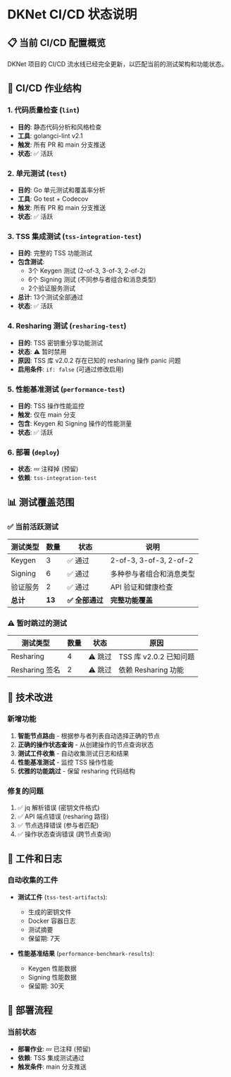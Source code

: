 # DKNet CI/CD 状态说明

## 📋 **当前 CI/CD 配置概览**

DKNet 项目的 CI/CD 流水线已经完全更新，以匹配当前的测试架构和功能状态。

## 🚀 **CI/CD 作业结构**

### 1. **代码质量检查** (`lint`)

- **目的**: 静态代码分析和风格检查
- **工具**: golangci-lint v2.1
- **触发**: 所有 PR 和 main 分支推送
- **状态**: ✅ 活跃

### 2. **单元测试** (`test`)

- **目的**: Go 单元测试和覆盖率分析
- **工具**: Go test + Codecov
- **触发**: 所有 PR 和 main 分支推送
- **状态**: ✅ 活跃

### 3. **TSS 集成测试** (`tss-integration-test`)

- **目的**: 完整的 TSS 功能测试
- **包含测试**:
  - 3个 Keygen 测试 (2-of-3, 3-of-3, 2-of-2)
  - 6个 Signing 测试 (不同参与者组合和消息类型)
  - 2个验证服务测试
- **总计**: 13个测试全部通过
- **状态**: ✅ 活跃

### 4. **Resharing 测试** (`resharing-test`)

- **目的**: TSS 密钥重分享功能测试
- **状态**: ⚠️ 暂时禁用
- **原因**: TSS 库 v2.0.2 存在已知的 resharing 操作 panic 问题
- **启用条件**: `if: false` (可通过修改启用)

### 5. **性能基准测试** (`performance-test`)

- **目的**: TSS 操作性能监控
- **触发**: 仅在 main 分支
- **包含**: Keygen 和 Signing 操作的性能测量
- **状态**: ✅ 活跃

### 6. **部署** (`deploy`)

- **状态**: 💤 注释掉 (预留)
- **依赖**: `tss-integration-test`

## 📊 **测试覆盖范围**

### ✅ **当前活跃测试**

| 测试类型 | 数量 | 状态 | 说明 |
|---------|------|------|------|
| Keygen | 3 | ✅ 通过 | 2-of-3, 3-of-3, 2-of-2 |
| Signing | 6 | ✅ 通过 | 多种参与者组合和消息类型 |
| 验证服务 | 2 | ✅ 通过 | API 验证和健康检查 |
| **总计** | **13** | **✅ 全部通过** | **完整功能覆盖** |

### ⚠️ **暂时跳过的测试**

| 测试类型 | 数量 | 状态 | 原因 |
|---------|------|------|------|
| Resharing | 4 | ⚠️ 跳过 | TSS 库 v2.0.2 已知问题 |
| Resharing 签名 | 2 | ⚠️ 跳过 | 依赖 Resharing 功能 |

## 🔧 **技术改进**

### 新增功能

1. **智能节点路由** - 根据参与者列表自动选择正确的节点
2. **正确的操作状态查询** - 从创建操作的节点查询状态
3. **测试工件收集** - 自动收集测试日志和结果
4. **性能基准测试** - 监控 TSS 操作性能
5. **优雅的功能跳过** - 保留 resharing 代码结构

### 修复的问题

1. ✅ jq 解析错误 (密钥文件格式)
2. ✅ API 端点错误 (resharing 路径)
3. ✅ 节点选择错误 (参与者匹配)
4. ✅ 操作状态查询错误 (跨节点查询)

## 📁 **工件和日志**

### 自动收集的工件

- **测试工件** (`tss-test-artifacts`):
  - 生成的密钥文件
  - Docker 容器日志
  - 测试摘要
  - 保留期: 7天

- **性能基准结果** (`performance-benchmark-results`):
  - Keygen 性能数据
  - Signing 性能数据
  - 保留期: 30天

## 🚀 **部署流程**

### 当前状态

- **部署作业**: 💤 已注释 (预留)
- **依赖**: TSS 集成测试通过
- **触发条件**: main 分支推送
